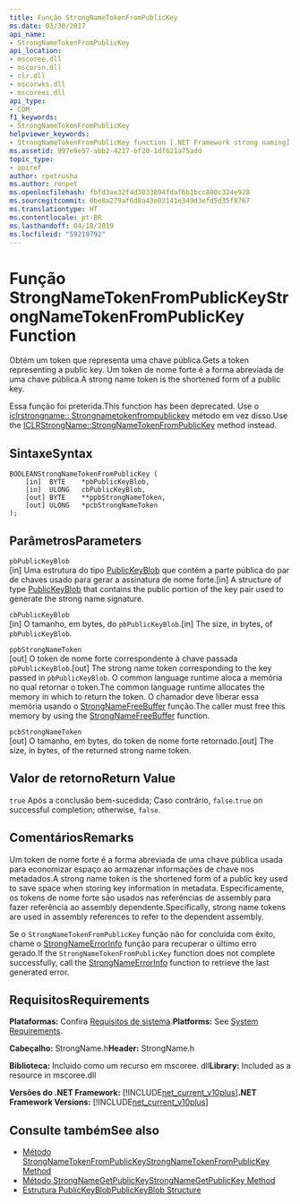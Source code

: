 ```yaml
---
title: Função StrongNameTokenFromPublicKey
ms.date: 03/30/2017
api_name:
- StrongNameTokenFromPublicKey
api_location:
- mscoree.dll
- mscorsn.dll
- clr.dll
- mscorwks.dll
- mscoreei.dll
api_type:
- COM
f1_keywords:
- StrongNameTokenFromPublicKey
helpviewer_keywords:
- StrongNameTokenFromPublicKey function [.NET Framework strong naming]
ms.assetid: 997e9e57-abb2-4217-bf20-1df621a75add
topic_type:
- apiref
author: rpetrusha
ms.author: ronpet
ms.openlocfilehash: fbfd3ae32f4d3033894fdaf6b1bcc880c324e928
ms.sourcegitcommit: 0be8a279af6d8a43e03141e349d3efd5d35f8767
ms.translationtype: HT
ms.contentlocale: pt-BR
ms.lasthandoff: 04/18/2019
ms.locfileid: "59219792"
---
```

# <a name="strongnametokenfrompublickey-function"></a><span data-ttu-id="67b51-102">Função StrongNameTokenFromPublicKey</span><span class="sxs-lookup"><span data-stu-id="67b51-102">StrongNameTokenFromPublicKey Function</span></span>
<span data-ttu-id="67b51-103">Obtém um token que representa uma chave pública.</span><span class="sxs-lookup"><span data-stu-id="67b51-103">Gets a token representing a public key.</span></span> <span data-ttu-id="67b51-104">Um token de nome forte é a forma abreviada de uma chave pública.</span><span class="sxs-lookup"><span data-stu-id="67b51-104">A strong name token is the shortened form of a public key.</span></span>  
  
 <span data-ttu-id="67b51-105">Essa função foi preterida.</span><span class="sxs-lookup"><span data-stu-id="67b51-105">This function has been deprecated.</span></span> <span data-ttu-id="67b51-106">Use o [iclrstrongname:: Strongnametokenfrompublickey](../../../../docs/framework/unmanaged-api/hosting/iclrstrongname-strongnametokenfrompublickey-method.md) método em vez disso.</span><span class="sxs-lookup"><span data-stu-id="67b51-106">Use the [ICLRStrongName::StrongNameTokenFromPublicKey](../../../../docs/framework/unmanaged-api/hosting/iclrstrongname-strongnametokenfrompublickey-method.md) method instead.</span></span>  
  
## <a name="syntax"></a><span data-ttu-id="67b51-107">Sintaxe</span><span class="sxs-lookup"><span data-stu-id="67b51-107">Syntax</span></span>  
  
```  
BOOLEANStrongNameTokenFromPublicKey (   
    [in]  BYTE    *pbPublicKeyBlob,  
    [in]  ULONG   cbPublicKeyBlob,  
    [out] BYTE    **ppbStrongNameToken,  
    [out] ULONG   *pcbStrongNameToken  
);  
```  
  
## <a name="parameters"></a><span data-ttu-id="67b51-108">Parâmetros</span><span class="sxs-lookup"><span data-stu-id="67b51-108">Parameters</span></span>  
 `pbPublicKeyBlob`  
 <span data-ttu-id="67b51-109">[in] Uma estrutura do tipo [PublicKeyBlob](../../../../docs/framework/unmanaged-api/strong-naming/publickeyblob-structure.md) que contém a parte pública do par de chaves usado para gerar a assinatura de nome forte.</span><span class="sxs-lookup"><span data-stu-id="67b51-109">[in] A structure of type [PublicKeyBlob](../../../../docs/framework/unmanaged-api/strong-naming/publickeyblob-structure.md) that contains the public portion of the key pair used to generate the strong name signature.</span></span>  
  
 `cbPublicKeyBlob`  
 <span data-ttu-id="67b51-110">[in] O tamanho, em bytes, do `pbPublicKeyBlob`.</span><span class="sxs-lookup"><span data-stu-id="67b51-110">[in] The size, in bytes, of `pbPublicKeyBlob`.</span></span>  
  
 `ppbStrongNameToken`  
 <span data-ttu-id="67b51-111">[out] O token de nome forte correspondente à chave passada `pbPublicKeyBlob`.</span><span class="sxs-lookup"><span data-stu-id="67b51-111">[out] The strong name token corresponding to the key passed in `pbPublicKeyBlob`.</span></span> <span data-ttu-id="67b51-112">O common language runtime aloca a memória no qual retornar o token.</span><span class="sxs-lookup"><span data-stu-id="67b51-112">The common language runtime allocates the memory in which to return the token.</span></span> <span data-ttu-id="67b51-113">O chamador deve liberar essa memória usando o [StrongNameFreeBuffer](../../../../docs/framework/unmanaged-api/strong-naming/strongnamefreebuffer-function.md) função.</span><span class="sxs-lookup"><span data-stu-id="67b51-113">The caller must free this memory by using the [StrongNameFreeBuffer](../../../../docs/framework/unmanaged-api/strong-naming/strongnamefreebuffer-function.md) function.</span></span>  
  
 `pcbStrongNameToken`  
 <span data-ttu-id="67b51-114">[out] O tamanho, em bytes, do token de nome forte retornado.</span><span class="sxs-lookup"><span data-stu-id="67b51-114">[out] The size, in bytes, of the returned strong name token.</span></span>  
  
## <a name="return-value"></a><span data-ttu-id="67b51-115">Valor de retorno</span><span class="sxs-lookup"><span data-stu-id="67b51-115">Return Value</span></span>  
 <span data-ttu-id="67b51-116">`true` Após a conclusão bem-sucedida; Caso contrário, `false`.</span><span class="sxs-lookup"><span data-stu-id="67b51-116">`true` on successful completion; otherwise, `false`.</span></span>  
  
## <a name="remarks"></a><span data-ttu-id="67b51-117">Comentários</span><span class="sxs-lookup"><span data-stu-id="67b51-117">Remarks</span></span>  
 <span data-ttu-id="67b51-118">Um token de nome forte é a forma abreviada de uma chave pública usada para economizar espaço ao armazenar informações de chave nos metadados.</span><span class="sxs-lookup"><span data-stu-id="67b51-118">A strong name token is the shortened form of a public key used to save space when storing key information in metadata.</span></span> <span data-ttu-id="67b51-119">Especificamente, os tokens de nome forte são usados nas referências de assembly para fazer referência ao assembly dependente.</span><span class="sxs-lookup"><span data-stu-id="67b51-119">Specifically, strong name tokens are used in assembly references to refer to the dependent assembly.</span></span>  
  
 <span data-ttu-id="67b51-120">Se o `StrongNameTokenFromPublicKey` função não for concluída com êxito, chame o [StrongNameErrorInfo](../../../../docs/framework/unmanaged-api/strong-naming/strongnameerrorinfo-function.md) função para recuperar o último erro gerado.</span><span class="sxs-lookup"><span data-stu-id="67b51-120">If the `StrongNameTokenFromPublicKey` function does not complete successfully, call the [StrongNameErrorInfo](../../../../docs/framework/unmanaged-api/strong-naming/strongnameerrorinfo-function.md) function to retrieve the last generated error.</span></span>  
  
## <a name="requirements"></a><span data-ttu-id="67b51-121">Requisitos</span><span class="sxs-lookup"><span data-stu-id="67b51-121">Requirements</span></span>  
 <span data-ttu-id="67b51-122">**Plataformas:** Confira [Requisitos de sistema](../../../../docs/framework/get-started/system-requirements.md).</span><span class="sxs-lookup"><span data-stu-id="67b51-122">**Platforms:** See [System Requirements](../../../../docs/framework/get-started/system-requirements.md).</span></span>  
  
 <span data-ttu-id="67b51-123">**Cabeçalho:** StrongName.h</span><span class="sxs-lookup"><span data-stu-id="67b51-123">**Header:** StrongName.h</span></span>  
  
 <span data-ttu-id="67b51-124">**Biblioteca:** Incluído como um recurso em mscoree. dll</span><span class="sxs-lookup"><span data-stu-id="67b51-124">**Library:** Included as a resource in mscoree.dll</span></span>  
  
 <span data-ttu-id="67b51-125">**Versões do .NET Framework:** [!INCLUDE[net_current_v10plus](../../../../includes/net-current-v10plus-md.md)]</span><span class="sxs-lookup"><span data-stu-id="67b51-125">**.NET Framework Versions:** [!INCLUDE[net_current_v10plus](../../../../includes/net-current-v10plus-md.md)]</span></span>  
  
## <a name="see-also"></a><span data-ttu-id="67b51-126">Consulte também</span><span class="sxs-lookup"><span data-stu-id="67b51-126">See also</span></span>

- [<span data-ttu-id="67b51-127">Método StrongNameTokenFromPublicKey</span><span class="sxs-lookup"><span data-stu-id="67b51-127">StrongNameTokenFromPublicKey Method</span></span>](../../../../docs/framework/unmanaged-api/hosting/iclrstrongname-strongnametokenfrompublickey-method.md)
- [<span data-ttu-id="67b51-128">Método StrongNameGetPublicKey</span><span class="sxs-lookup"><span data-stu-id="67b51-128">StrongNameGetPublicKey Method</span></span>](../../../../docs/framework/unmanaged-api/hosting/iclrstrongname-strongnamegetpublickey-method.md)
- [<span data-ttu-id="67b51-129">Estrutura PublicKeyBlob</span><span class="sxs-lookup"><span data-stu-id="67b51-129">PublicKeyBlob Structure</span></span>](../../../../docs/framework/unmanaged-api/strong-naming/publickeyblob-structure.md)
